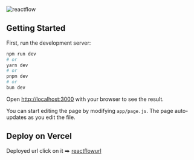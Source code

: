 


![reactflow](https://miro.medium.com/v2/resize:fit:828/format:webp/1*uTMHuZcwAYBQu4Bz_Wk5rw.png)

## Getting Started

First, run the development server:

```bash
npm run dev
# or
yarn dev
# or
pnpm dev
# or
bun dev
```

Open [http://localhost:3000](http://localhost:3000) with your browser to see the result.

You can start editing the page by modifying `app/page.js`. The page auto-updates as you edit the file.

## Deploy on Vercel
Deployed url click on it  ⮕ [reactflowurl](https://chat-flow-bite-speed.vercel.app/)






